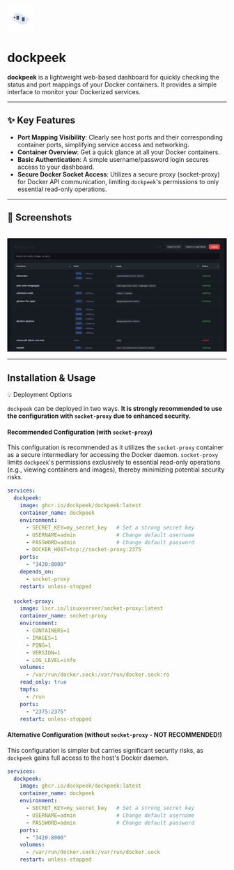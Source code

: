 <img src="static/logo_2.svg" alt="dockpeek logo" width="60" height="60" />

# dockpeek

**dockpeek** is a lightweight web-based dashboard for quickly checking the status and port mappings of your Docker containers. It provides a simple interface to monitor your Dockerized services.

---

## ✨ Key Features

-   **Port Mapping Visibility**: Clearly see host ports and their corresponding container ports, simplifying service access and networking.
-   **Container Overview**: Get a quick glance at all your Docker containers.
-   **Basic Authentication**: A simple username/password login secures access to your dashboard.
-   **Secure Docker Socket Access**: Utilizes a secure proxy (socket-proxy) for Docker API communication, limiting `dockpeek`'s permissions to only essential read-only operations.

---

## 📸 Screenshots

<p align="left">
  <img src="screenshot.png" alt="Night mode" width="800" />
</p>

---

## Installation & Usage
💡 Deployment Options

`dockpeek` can be deployed in two ways. **It is strongly recommended to use the configuration with `socket-proxy` due to enhanced security.**

#### Recommended Configuration (with `socket-proxy`)

This configuration is recommended as it utilizes the `socket-proxy` container as a secure intermediary for accessing the Docker daemon. `socket-proxy` limits `dockpeek`'s permissions exclusively to essential read-only operations (e.g., viewing containers and images), thereby minimizing potential security risks.

```yaml
services:
  dockpeek:
    image: ghcr.io/dockpeek/dockpeek:latest
    container_name: dockpeek
    environment:
      - SECRET_KEY=my_secret_key   # Set a strong secret key
      - USERNAME=admin             # Change default username
      - PASSWORD=admin             # Change default password
      - DOCKER_HOST=tcp://socket-proxy:2375
    ports:
      - "3420:8000"
    depends_on:
      - socket-proxy
    restart: unless-stopped

  socket-proxy:
    image: lscr.io/linuxserver/socket-proxy:latest
    container_name: socket-proxy
    environment:
      - CONTAINERS=1
      - IMAGES=1
      - PING=1
      - VERSION=1
      - LOG_LEVEL=info
    volumes:
      - /var/run/docker.sock:/var/run/docker.sock:ro 
    read_only: true
    tmpfs:
      - /run
    ports:
      - "2375:2375"
    restart: unless-stopped

```

#### Alternative Configuration (without `socket-proxy` - **NOT RECOMMENDED!**)

This configuration is simpler but carries significant security risks, as `dockpeek` gains full access to the host's Docker daemon.

```yaml
services:
  dockpeek:
    image: ghcr.io/dockpeek/dockpeek:latest
    container_name: dockpeek
    environment:
      - SECRET_KEY=my_secret_key   # Set a strong secret key
      - USERNAME=admin             # Change default username
      - PASSWORD=admin             # Change default password
    ports:
      - "3420:8000"
    volumes:
      - /var/run/docker.sock:/var/run/docker.sock
    restart: unless-stopped
```